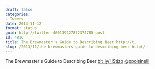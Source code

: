 ```yaml
---
draft: false
categories:
- Tweets
date: 2013-11-12
format: status
guid: http://twitter-400139227872374785-post
id: 4816
title: The Brewmaster's Guide to Describing Beer http://t…
slug: /2013/11/the-brewmasters-guide-to-describing-beer-httpt/
---
```


The Brewmaster's Guide to Describing Beer [bit.ly/HStjzb](http://bit.ly/HStjzb) [@ppolsinelli](http://twitter.com/ppolsinelli)
